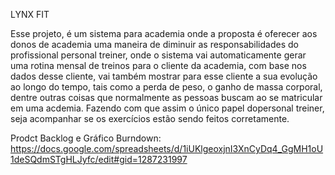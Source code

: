 LYNX FIT

Esse projeto, é um sistema para academia onde a proposta é oferecer aos donos de academia uma maneira de 
diminuir as responsabilidades do profissional personal treiner, onde o sistema vai automaticamente gerar
uma rotina mensal de treinos para o cliente da academia, com base nos dados desse cliente, vai também
mostrar para esse cliente a sua evolução ao longo do tempo, tais como a perda de peso, o ganho de massa
corporal, dentre outras coisas que normalmente as pessoas buscam ao se matricular em uma acdemia. Fazendo
com que assim o único papel dopersonal treiner, seja acompanhar se os exercícios estão sendo feitos
corretamente.

Prodct Backlog e Gráfico Burndown:
https://docs.google.com/spreadsheets/d/1iUKlgeoxjnI3XnCyDq4_GgMH1oU1deSQdmSTgHLJyfc/edit#gid=1287231997